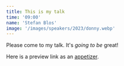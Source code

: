 ```yaml
---
title: This is my talk
time: '09:00'
name: 'Stefan Blos'
image: '/images/speakers/2023/donny.webp'
---
```


Please come to my talk. It's _going to be_ great!

Here is a preview link as an [appetizer](www.appetizer.com).
